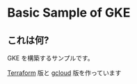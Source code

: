 # Basic Sample of GKE

## これは何?

GKE を構築するサンプルです。

[Terraform](./terraform/README.md) 版と [gcloud](./gcloud/README.md) 版を作っています
